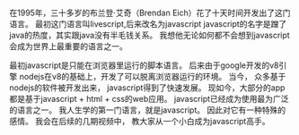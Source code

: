 #
在1995年，三十多岁的布兰登·艾奇（Brendan Eich）花了十天时间开发出了这门语言。
最初这门语言叫livescript,后来改名为javascript
javascript的名字是蹭了java的热度，其实跟java没有半毛钱关系。
我想他无论如何都不会想到javascript会成为世界上最重要的语言之一。


最初javascript是只能在浏览器里运行的脚本语言。
后来由于google开发的v8引擎
nodejs在v8的基础上，开发了可以脱离浏览器运行的环境。
当今， 众多基于nodejs的软件被开发出来， javascript得到了快速发展。
现如今，大部分的app都是基于javascript + html + css的web应用。
javascript已经成为使用最为广泛的语言之一。
我人生学的第一门语言，就是javascript。
因此对它有一种特殊的感情。
我会在后续的几期视频中， 教大家从一个小白成为javascript高手。